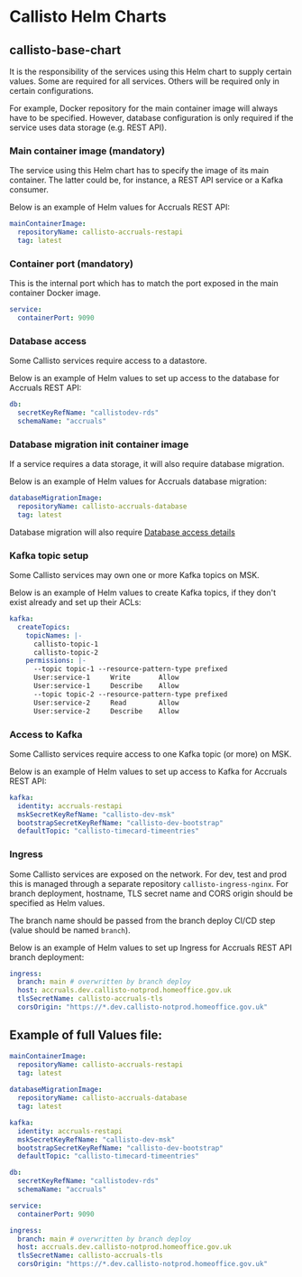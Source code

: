 # Callisto Helm Charts

## callisto-base-chart

It is the responsibility of the services using this Helm chart to supply certain values.
Some are required for all services. Others will be required only in certain configurations.

For example, Docker repository for the main container image will always have to be specified.
However, database configuration is only required if the service uses data storage (e.g. REST API).

### Main container image (mandatory)

The service using this Helm chart has to specify the image of its main container.
The latter could be, for instance, a REST API service or a Kafka consumer.

Below is an example of Helm values for Accruals REST API:
```yaml
mainContainerImage:
  repositoryName: callisto-accruals-restapi
  tag: latest
```

### Container port (mandatory)
This is the internal port which has to match the port exposed in the main container Docker image.
```yaml
service:
  containerPort: 9090
```

### Database access
Some Callisto services require access to a datastore.

Below is an example of Helm values to set up access to the database for Accruals REST API:
```yaml
db:
  secretKeyRefName: "callistodev-rds"
  schemaName: "accruals"
```

### Database migration init container image
If a service requires a data storage, it will also require database migration.

Below is an example of Helm values for Accruals database migration:
```yaml
databaseMigrationImage:
  repositoryName: callisto-accruals-database
  tag: latest
```
Database migration will also require [Database access details](#database-access)

### Kafka topic setup
Some Callisto services may own one or more Kafka topics on MSK.

Below is an example of Helm values to create Kafka topics, if they don't exist already and set up 
their ACLs:
```yaml
kafka:
  createTopics:
    topicNames: |-
      callisto-topic-1
      callisto-topic-2
    permissions: |-
      --topic topic-1 --resource-pattern-type prefixed
      User:service-1     Write       Allow
      User:service-1     Describe    Allow
      --topic topic-2 --resource-pattern-type prefixed
      User:service-2     Read        Allow
      User:service-2     Describe    Allow
```

### Access to Kafka
Some Callisto services require access to one Kafka topic (or more) on MSK.

Below is an example of Helm values to set up access to Kafka for Accruals REST API:
```yaml
kafka:
  identity: accruals-restapi
  mskSecretKeyRefName: "callisto-dev-msk"
  bootstrapSecretKeyRefName: "callisto-dev-bootstrap"
  defaultTopic: "callisto-timecard-timeentries"
```

### Ingress
Some Callisto services are exposed on the network. For dev, test and prod this is managed through
a separate repository `callisto-ingress-nginx`. For branch deployment, hostname, TLS secret name 
and CORS origin should be specified as Helm values. 

The branch name should be passed from the branch deploy CI/CD step (value should be named `branch`).

Below is an example of Helm values to set up Ingress for Accruals REST API branch deployment:
```yaml
ingress:
  branch: main # overwritten by branch deploy
  host: accruals.dev.callisto-notprod.homeoffice.gov.uk
  tlsSecretName: callisto-accruals-tls
  corsOrigin: "https://*.dev.callisto-notprod.homeoffice.gov.uk"
```

## Example of full Values file:
```yaml
mainContainerImage:
  repositoryName: callisto-accruals-restapi
  tag: latest
  
databaseMigrationImage:
  repositoryName: callisto-accruals-database
  tag: latest

kafka:
  identity: accruals-restapi
  mskSecretKeyRefName: "callisto-dev-msk"
  bootstrapSecretKeyRefName: "callisto-dev-bootstrap"
  defaultTopic: "callisto-timecard-timeentries"

db:
  secretKeyRefName: "callistodev-rds"
  schemaName: "accruals"

service:
  containerPort: 9090

ingress:
  branch: main # overwritten by branch deploy
  host: accruals.dev.callisto-notprod.homeoffice.gov.uk
  tlsSecretName: callisto-accruals-tls
  corsOrigin: "https://*.dev.callisto-notprod.homeoffice.gov.uk"
```